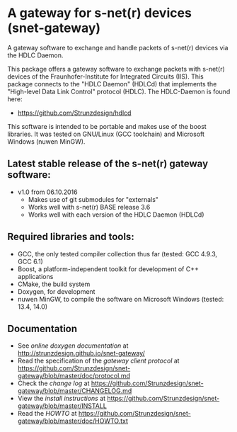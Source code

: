 # A gateway for s-net(r) devices (snet-gateway)
A gateway software to exchange and handle packets of s-net(r) devices via the HDLC Daemon.

This package offers a gateway software to exchange packets with s-net(r) devices of the Fraunhofer-Institute for Integrated Circuits (IIS).
This package connects to the "HDLC Daemon" (HDLCd) that implements the "High-level Data Link Control" protocol (HDLC). The HDLC-Daemon is found here:
- https://github.com/Strunzdesign/hdlcd

This software is intended to be portable and makes use of the boost libraries. It was tested on GNU/Linux (GCC toolchain)
and Microsoft Windows (nuwen MinGW).

## Latest stable release of the s-net(r) gateway software:
- v1.0 from 06.10.2016 
  - Makes use of git submodules for "externals"
  - Works well with s-net(r) BASE release 3.6
  - Works well with each version of the HDLC Daemon (HDLCd)

## Required libraries and tools:
- GCC, the only tested compiler collection thus far (tested: GCC 4.9.3, GCC 6.1)
- Boost, a platform-independent toolkit for development of C++ applications
- CMake, the build system
- Doxygen, for development
- nuwen MinGW, to compile the software on Microsoft Windows (tested: 13.4, 14.0)

## Documentation
- See *online doxygen documentation* at http://strunzdesign.github.io/snet-gateway/
- Read the specification of the *gateway client protocol* at https://github.com/Strunzdesign/snet-gateway/blob/master/doc/protocol.md
- Check the *change log* at https://github.com/Strunzdesign/snet-gateway/blob/master/CHANGELOG.md
- View the *install instructions* at https://github.com/Strunzdesign/snet-gateway/blob/master/INSTALL
- Read the *HOWTO* at https://github.com/Strunzdesign/snet-gateway/blob/master/doc/HOWTO.txt
